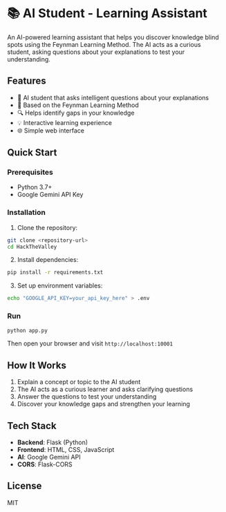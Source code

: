 # 📚 AI Student - Learning Assistant

An AI-powered learning assistant that helps you discover knowledge blind spots using the Feynman Learning Method. The AI acts as a curious student, asking questions about your explanations to test your understanding.

## Features

- 🤖 AI student that asks intelligent questions about your explanations
- 🎯 Based on the Feynman Learning Method
- 🔍 Helps identify gaps in your knowledge
- 💡 Interactive learning experience
- 🌐 Simple web interface

## Quick Start

### Prerequisites

- Python 3.7+
- Google Gemini API Key

### Installation

1. Clone the repository:
```bash
git clone <repository-url>
cd HackTheValley
```

2. Install dependencies:
```bash
pip install -r requirements.txt
```

3. Set up environment variables:
```bash
echo "GOOGLE_API_KEY=your_api_key_here" > .env
```

### Run

```bash
python app.py
```

Then open your browser and visit `http://localhost:10001`

## How It Works

1. Explain a concept or topic to the AI student
2. The AI acts as a curious learner and asks clarifying questions
3. Answer the questions to test your understanding
4. Discover your knowledge gaps and strengthen your learning

## Tech Stack

- **Backend**: Flask (Python)
- **Frontend**: HTML, CSS, JavaScript
- **AI**: Google Gemini API
- **CORS**: Flask-CORS

## License

MIT
